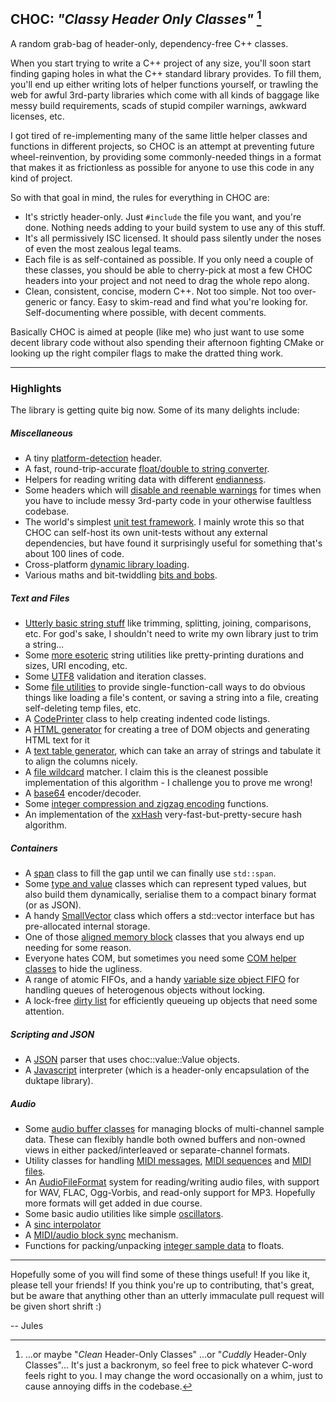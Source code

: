 ## CHOC: _"Classy Header Only Classes"_ [^1]

A random grab-bag of header-only, dependency-free C++ classes.

When you start trying to write a C++ project of any size, you'll soon start finding gaping holes in what the C++ standard library provides. To fill them, you'll end up either writing lots of helper functions yourself, or trawling the web for awful 3rd-party libraries which come with all kinds of baggage like messy build requirements, scads of stupid compiler warnings, awkward licenses, etc.

I got tired of re-implementing many of the same little helper classes and functions in different projects, so CHOC is an attempt at preventing future wheel-reinvention, by providing some commonly-needed things in a format that makes it as frictionless as possible for anyone to use this code in any kind of project.

So with that goal in mind, the rules for everything in CHOC are:

 - It's strictly header-only. Just `#include` the file you want, and you're done. Nothing needs adding to your build system to use any of this stuff.
 - It's all permissively ISC licensed. It should pass silently under the noses of even the most zealous legal teams.
 - Each file is as self-contained as possible. If you only need a couple of these classes, you should be able to cherry-pick at most a few CHOC headers into your project and not need to drag the whole repo along.
 - Clean, consistent, concise, modern C++. Not too simple. Not too over-generic or fancy. Easy to skim-read and find what you're looking for. Self-documenting where possible, with decent comments.

Basically CHOC is aimed at people (like me) who just want to use some decent library code without also spending their afternoon fighting CMake or looking up the right compiler flags to make the dratted thing work.

-----------------------------------------------------------------------

### Highlights

The library is getting quite big now. Some of its many delights include:

##### Miscellaneous

- A tiny [platform-detection](./platform/choc_Platform.h) header.
- A fast, round-trip-accurate [float/double to string converter](./text/choc_FloatToString.h).
- Helpers for reading writing data with different [endianness](./platform/choc_Endianness.h).
- Some headers which will [disable and reenable warnings](./platform/choc_DisableAllWarnings.h) for times when you have to include messy 3rd-party code in your otherwise faultless codebase.
- The world's simplest [unit test framework](./tests/choc_UnitTest.h). I mainly wrote this so that CHOC can self-host its own unit-tests without any external dependencies, but have found it surprisingly useful for something that's about 100 lines of code.
- Cross-platform [dynamic library loading](./platform/choc_DynamicLibrary.h).
- Various maths and bit-twiddling [bits and bobs](./math/choc_MathHelpers.h).

##### Text and Files

- [Utterly basic string stuff](./text/choc_StringUtilities.h) like trimming, splitting, joining, comparisons, etc. For god's sake, I shouldn't need to write my own library just to trim a string...
- Some [more esoteric](./text/choc_StringUtilities.h) string utilities like pretty-printing durations and sizes, URI encoding, etc.
- Some [UTF8](./text/choc_UTF8.h) validation and iteration classes.
- Some [file utilities](./text/choc_Files.h) to provide single-function-call ways to do obvious things like loading a file's content, or saving a string into a file, creating self-deleting temp files, etc.
- A [CodePrinter](./text/CodePrinter.h) class to help creating indented code listings.
- A [HTML generator](./text/choc_HTML.h) for creating a tree of DOM objects and generating HTML text for it
- A [text table generator](./text/choc_TextTable.h), which can take an array of strings and tabulate it to align the columns nicely.
- A [file wildcard](./text/choc_Wildcard.h) matcher. I claim this is the cleanest possible implementation of this algorithm - I challenge you to prove me wrong!
- A [base64](./text/choc_Base64.h) encoder/decoder.
- Some [integer compression and zigzag encoding](./platform/choc_VariableLengthEncoding.h) functions.
- An implementation of the [xxHash](./text/choc_xxHash.h) very-fast-but-pretty-secure hash algorithm.

##### Containers

- A [span](./containers/choc_Span.h) class to fill the gap until we can finally use `std::span`.
- Some [type and value](./containers/choc_Value.h) classes which can represent typed values, but also build them dynamically, serialise them to a compact binary format (or as JSON).
- A handy [SmallVector](./containers/choc_SmallVector.h) class which offers a std::vector interface but has pre-allocated internal storage.
- One of those [aligned memory block](./containers/choc_AlignedMemoryBlock.h) classes that you always end up needing for some reason.
- Everyone hates COM, but sometimes you need some [COM helper classes](./containers/choc_COM.h) to hide the ugliness.
- A range of atomic FIFOs, and a handy [variable size object FIFO](./containers/choc_VariableSizeFIFO.h) for handling queues of heterogenous objects without locking.
- A lock-free [dirty list](./containers/choc_DirtyList.h) for efficiently queueing up objects that need some attention.

##### Scripting and JSON

- A [JSON](./text/choc_JSON.h) parser that uses choc::value::Value objects.
- A [Javascript](./javascript/choc_javascript.h) interpreter (which is a header-only encapsulation of the duktape library).

##### Audio

- Some [audio buffer classes](./audio/choc_SampleBuffers.h) for managing blocks of multi-channel sample data. These can flexibly handle both owned buffers and non-owned views in either packed/interleaved or separate-channel formats.
- Utility classes for handling [MIDI messages](./audio/choc_MIDI.h), [MIDI sequences](./audio/choc_MIDISequence.h) and [MIDI files](./.audio/choc_MIDIFile.h).
- An [AudioFileFormat](./audio/choc_AudioFileFormat.h) system for reading/writing audio files, with support for WAV, FLAC, Ogg-Vorbis, and read-only support for MP3. Hopefully more formats will get added in due course.
- Some basic audio utilities like simple [oscillators](./audio/choc_Oscillators.h).
- A [sinc interpolator](./audio/choc_SincInterpolator.h)
- A [MIDI/audio block sync](./audio/choc_AudioMIDIBlockDispatcher.h) mechanism.
- Functions for packing/unpacking [integer sample data](./audio/choc_AudioSampleData.h) to floats.

-----------------------------------------------------------------------

Hopefully some of you will find some of these things useful! If you like it, please tell your friends! If you think you're up to contributing, that's great, but be aware that anything other than an utterly immaculate pull request will be given short shrift :)

-- Jules



[^1]: ...or maybe "*Clean* Header-Only Classes" ...or "*Cuddly* Header-Only Classes"... It's just a backronym, so feel free to pick whatever C-word feels right to you. I may change the word occasionally on a whim, just to cause annoying diffs in the codebase.
